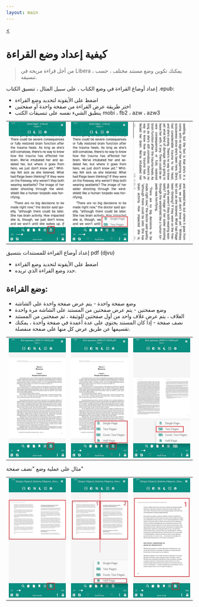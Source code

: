 ```yaml
---
layout: main
---
```

[<](/wiki/faq/ar)

# كيفية إعداد وضع القراءة

> من أجل قراءة مريحة في Libera ، يمكنك تكوين وضع مستند مختلف ، حسب تنسيقه.

إعداد أوضاع القراءة في وضع الكتاب ، على سبيل المثال ، تنسيق الكتاب .epub:

* اضغط على الأيقونة لتحديد وضع القراءة
* اختر طريقة عرض القراءة من صفحة واحدة أو صفحتين
* ينطبق الشيء نفسه على تنسيقات الكتب mobi ، fb2 ، azw ، azw3

||||
|-|-|-|
|![](1.jpg)|![](2.jpg)|![](3.jpg)|

إعداد أوضاع القراءة للمستندات بتنسيق pdf (djvu)

* اضغط على الأيقونة لتحديد وضع القراءة
* حدد وضع القراءة الذي تريده.

## وضع القراءة:

* وضع صفحة واحدة - يتم عرض صفحة واحدة على الشاشة
* وضع صفحتين - يتم عرض صفحتين من المستند على الشاشة مرة واحدة
* الغلاف ، يتم عرض غلاف واحد من أول صفحتين للوثيقة ، ثم صفحتين من المستند
* نصف صفحة - إذا كان المستند يحتوي على عدة أعمدة في صفحة واحدة ، يمكنك تقسيمها عن طريق عرض كل منها على صفحة منفصلة.

||||
|-|-|-|
|![](4.jpg)|![](5.jpg)|![](6.jpg)|

مثال على عملية وضع &quot;نصف صفحة&quot;

||||
|-|-|-|
|![](7.jpg)|![](8.jpg)|![](9.jpg)|

